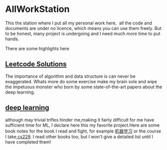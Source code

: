 # AllWorkStation

This the station where I put all my personal work here,  all the code and documents are under no licence, which means you can use them freely. But to be honest, many project is undergoing and I need much more time to put hands.

There are some highlights here

## [Leetcode Solutions](https://leetcode.com/martins3/) 
The importance of algorithm and data structure is can never be exaggerated.
Whats more do some exercise make my brain sole and wipe the impetuous monster 
who born by some state-of-the-art papers about the deep learning.

## [deep learning](https://en.wikipedia.org/wiki/Deep_learning)
although may trivial trifles hinder me,making it fairly difficult for me have sufficient time for ML,
I declare here this my favorite project.Here are some book notes for the book I read and fight,
for example [机器学习](https://github.com/Martins3/AllWorkStation/tree/master/Atom/sharp/%E6%9C%BA%E5%99%A8%E5%AD%A6%E4%B9%A0) 
or the course I take,[cs229](https://github.com/Martins3/AllWorkStation/tree/master/Atom/sharp/cs229).
I read other books too, but I won't give a detailed list until I have completed them!
